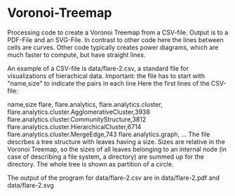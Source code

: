 # Voronoi-Treemap
Processing code to create a Voronoi Treemap from a CSV-file. Output is to a PDF-File and an SVG-File. 
In contrast to other code here the lines between cells are curves. Other code typically creates power 
diagrams, which are much faster to compute, but have straight lines.

An example of a CSV-file is data/flare-2.csv, a standard file for visualizations of hierachical data.
Important: the file has to start with "name,size" to indicate the pairs in each line
Here the first lines of the CSV-file: 

name,size
flare,
flare.analytics,
flare.analytics.cluster,
flare.analytics.cluster.AgglomerativeCluster,3938
flare.analytics.cluster.CommunityStructure,3812
flare.analytics.cluster.HierarchicalCluster,6714
flare.analytics.cluster.MergeEdge,743
flare.analytics.graph,
...
The file descrbes a tree structure with leaves having a size. Sizes are relative in the Voronoi Treemap, 
so the sizes of all leaves belonging to an internal node (in case of describing a file system, a directory) 
are summed up for the directory. The whole tree is shown as partition of a circle.

The output of the program for data/flare-2.csv are in data/flare-2.pdf and data/flare-2.svg 
